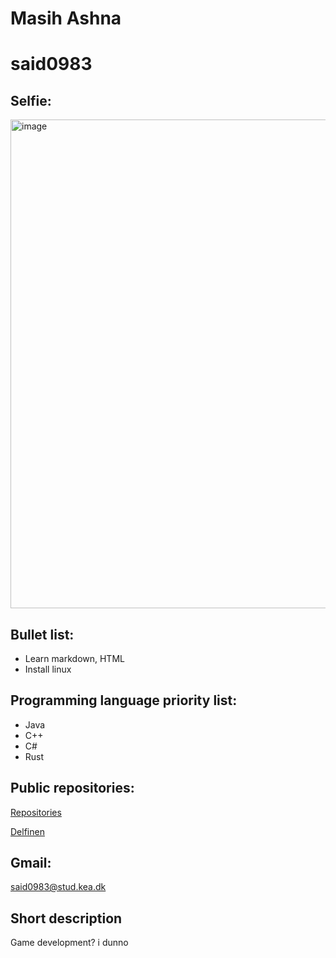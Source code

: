 # Masih Ashna
# said0983

## Selfie:

<img 
width="782" 
alt="image" 
src="https://i.kym-cdn.com/entries/icons/original/000/026/152/gigachad.jpg">


## Bullet list:

* Learn markdown, HTML
* Install linux

## Programming language priority list:

* Java
* C++
* C#
* Rust

## Public repositories:

[Repositories](https://github.com/MasihSaidAshna?tab=repositories)

[Delfinen](https://github.com/ErdalErdem/Delfinen)

## Gmail:

said0983@stud.kea.dk

## Short description

Game development? i dunno
